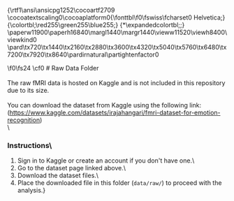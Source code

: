 {\rtf1\ansi\ansicpg1252\cocoartf2709
\cocoatextscaling0\cocoaplatform0{\fonttbl\f0\fswiss\fcharset0 Helvetica;}
{\colortbl;\red255\green255\blue255;}
{\*\expandedcolortbl;;}
\paperw11900\paperh16840\margl1440\margr1440\vieww11520\viewh8400\viewkind0
\pard\tx720\tx1440\tx2160\tx2880\tx3600\tx4320\tx5040\tx5760\tx6480\tx7200\tx7920\tx8640\pardirnatural\partightenfactor0

\f0\fs24 \cf0 # Raw Data Folder\
\
The raw fMRI data is hosted on Kaggle and is not included in this repository due to its size.\
\
You can download the dataset from Kaggle using the following link:\
(https://www.kaggle.com/datasets/irajahangari/fmri-dataset-for-emotion-recognition)\
\
### Instructions\
1. Sign in to Kaggle or create an account if you don't have one.\
2. Go to the dataset page linked above.\
3. Download the dataset files.\
4. Place the downloaded file in this folder (`data/raw/`) to proceed with the analysis.}
